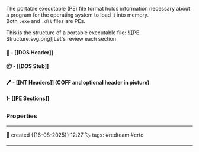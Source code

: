 The portable executable (PE) file format holds information necessary about a program for the operating system to load it into memory.  Both `.exe` and `.dll` files are PEs.

This is the structure of a portable executable file:
![[PE Structure.svg.png]]Let's review each section
#### 🚀 - [[DOS Header]]
#### 📦 - [[DOS Stub]]
#### 🖊️ - [[NT Headers]] (COFF and optional header in picture)
#### ❗- [[PE Sections]]




### Properties
---
📆 created   {{16-08-2025}} 12:27
🏷️ tags: #redteam #crto 

---
